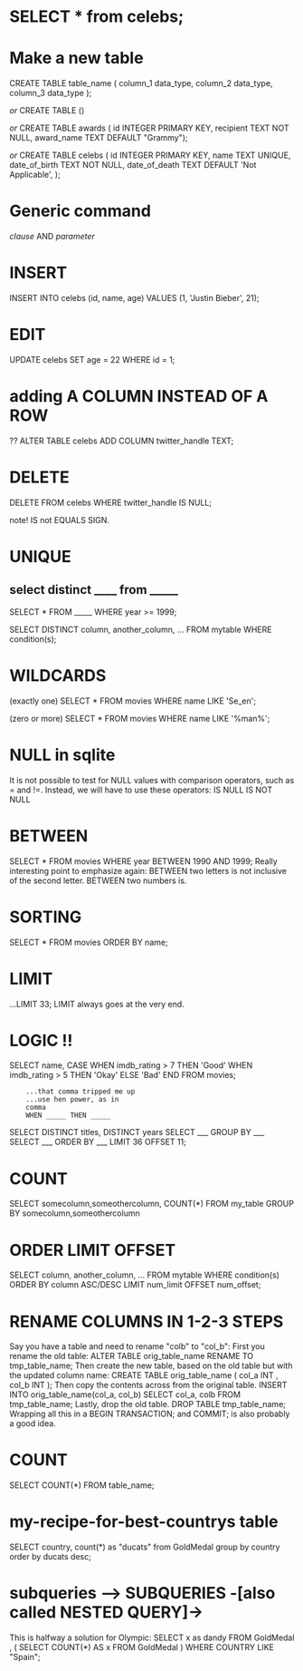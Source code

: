 # SELECT * from celebs;

# Make a new table
CREATE TABLE table_name (
    column_1 data_type, 
    column_2 data_type, 
    column_3 data_type
  );

*or*
CREATE TABLE ()

*or*
CREATE TABLE awards (
  id INTEGER PRIMARY KEY,
  recipient TEXT NOT NULL,
  award_name TEXT DEFAULT "Grammy");

*or*
CREATE TABLE celebs (
    id INTEGER PRIMARY KEY, 
    name TEXT UNIQUE,
    date_of_birth TEXT NOT NULL,
    date_of_death TEXT DEFAULT 'Not Applicable',
);

# Generic command
_clause_ AND  _parameter_

# INSERT
INSERT INTO celebs (id, name, age) VALUES (1, 'Justin Bieber', 21);

# EDIT
UPDATE celebs 
SET age = 22 
WHERE id = 1; 

# adding A COLUMN INSTEAD OF A ROW
??
ALTER TABLE celebs ADD COLUMN twitter_handle TEXT; 

# DELETE
DELETE FROM celebs WHERE twitter_handle IS NULL; 

note!  IS  not EQUALS SIGN.

# UNIQUE
## select distinct ____  from _____

SELECT * FROM _____ WHERE year >= 1999;

SELECT DISTINCT column, another_column, …
FROM mytable
WHERE condition(s);

# WILDCARDS
(exactly one)
 SELECT * 
 FROM movies
 WHERE name LIKE 'Se_en';

(zero or more)
 SELECT * 
 FROM movies 
 WHERE name LIKE '%man%';

 # NULL in sqlite
 It is not possible to test for NULL values with comparison operators, such as = and !=. Instead, we will have to use these operators: IS NULL   IS NOT NULL

# BETWEEN
SELECT *
FROM movies
WHERE year BETWEEN 1990 AND 1999;
Really interesting point to emphasize again:
    BETWEEN two letters is not inclusive of the second letter.
    BETWEEN two numbers is.

# SORTING
 SELECT *
 FROM movies
 ORDER BY name;

 # LIMIT
 ...LIMIT 33;
 LIMIT always goes at the very end.

 # LOGIC !!
 SELECT name,
 CASE
  WHEN imdb_rating > 7 THEN 'Good'
  WHEN imdb_rating > 5 THEN 'Okay'
  ELSE 'Bad'
 END
FROM movies;

		...that comma tripped me up
		...use hen power, as in 
		comma
		WHEN _____ THEN _____

SELECT DISTINCT titles, DISTINCT years
SELECT ___       GROUP BY ___
SELECT ___       ORDER BY ___
LIMIT 36 OFFSET 11;


# COUNT 
SELECT somecolumn,someothercolumn, COUNT(*) 
   FROM my_table 
GROUP BY somecolumn,someothercolumn

# ORDER   LIMIT   OFFSET

SELECT column, another_column, …
FROM mytable
WHERE condition(s)
ORDER BY column ASC/DESC
LIMIT num_limit OFFSET num_offset;


# RENAME COLUMNS IN 1-2-3 STEPS

Say you have a table and need to rename "colb" to "col_b":
First you rename the old table:
ALTER TABLE orig_table_name RENAME TO tmp_table_name;
Then create the new table, based on the old table but with the updated column name:
CREATE TABLE orig_table_name (
  col_a INT
, col_b INT
);
Then copy the contents across from the original table.
INSERT INTO orig_table_name(col_a, col_b)
SELECT col_a, colb
FROM tmp_table_name;
Lastly, drop the old table.
DROP TABLE tmp_table_name;
Wrapping all this in a BEGIN TRANSACTION; and COMMIT; is also probably a good idea.


# COUNT 

SELECT COUNT(*)
FROM table_name;

# my-recipe-for-best-countrys table
SELECT  country, count(*) as "ducats" from GoldMedal group by country order by ducats desc;


# subqueries --> SUBQUERIES -[also called NESTED QUERY]-> 
This is halfway a solution for Olympic:
SELECT  x as dandy FROM GoldMedal ,
(
    SELECT COUNT(*) AS x FROM GoldMedal
)
WHERE COUNTRY LIKE "Spain";


